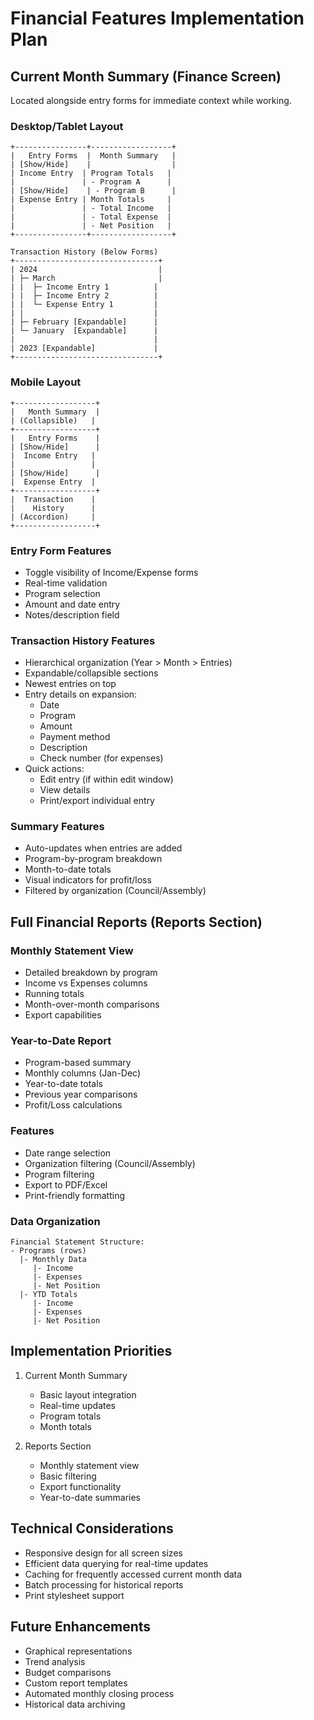 # Financial Features Implementation Plan

## Current Month Summary (Finance Screen)
Located alongside entry forms for immediate context while working.

### Desktop/Tablet Layout
```
+----------------+------------------+
|   Entry Forms  |  Month Summary   |
| [Show/Hide]    |                  |
| Income Entry  | Program Totals   |
|               | - Program A      |
| [Show/Hide]    | - Program B      |
| Expense Entry | Month Totals     |
|               | - Total Income   |
|               | - Total Expense  |
|               | - Net Position   |
+----------------+------------------+

Transaction History (Below Forms)
+--------------------------------+
| 2024                           |
| ├─ March                       |
| |  ├─ Income Entry 1          |
| |  ├─ Income Entry 2          |
| |  └─ Expense Entry 1         |
| |                             |
| ├─ February [Expandable]      |
| └─ January  [Expandable]      |
|                               |
| 2023 [Expandable]             |
+--------------------------------+
```

### Mobile Layout
```
+------------------+
|   Month Summary  |
| (Collapsible)   |
+------------------+
|   Entry Forms    |
| [Show/Hide]      |
|  Income Entry   |
|                 |
| [Show/Hide]      |
|  Expense Entry  |
+------------------+
|  Transaction    |
|    History      |
| (Accordion)     |
+------------------+
```

### Entry Form Features
- Toggle visibility of Income/Expense forms
- Real-time validation
- Program selection
- Amount and date entry
- Notes/description field

### Transaction History Features
- Hierarchical organization (Year > Month > Entries)
- Expandable/collapsible sections
- Newest entries on top
- Entry details on expansion:
  - Date
  - Program
  - Amount
  - Payment method
  - Description
  - Check number (for expenses)
- Quick actions:
  - Edit entry (if within edit window)
  - View details
  - Print/export individual entry

### Summary Features
- Auto-updates when entries are added
- Program-by-program breakdown
- Month-to-date totals
- Visual indicators for profit/loss
- Filtered by organization (Council/Assembly)

## Full Financial Reports (Reports Section)

### Monthly Statement View
- Detailed breakdown by program
- Income vs Expenses columns
- Running totals
- Month-over-month comparisons
- Export capabilities

### Year-to-Date Report
- Program-based summary
- Monthly columns (Jan-Dec)
- Year-to-date totals
- Previous year comparisons
- Profit/Loss calculations

### Features
- Date range selection
- Organization filtering (Council/Assembly)
- Program filtering
- Export to PDF/Excel
- Print-friendly formatting

### Data Organization
```
Financial Statement Structure:
- Programs (rows)
  |- Monthly Data
     |- Income
     |- Expenses
     |- Net Position
  |- YTD Totals
     |- Income
     |- Expenses
     |- Net Position
```

## Implementation Priorities
1. Current Month Summary
   - Basic layout integration
   - Real-time updates
   - Program totals
   - Month totals

2. Reports Section
   - Monthly statement view
   - Basic filtering
   - Export functionality
   - Year-to-date summaries

## Technical Considerations
- Responsive design for all screen sizes
- Efficient data querying for real-time updates
- Caching for frequently accessed current month data
- Batch processing for historical reports
- Print stylesheet support

## Future Enhancements
- Graphical representations
- Trend analysis
- Budget comparisons
- Custom report templates
- Automated monthly closing process
- Historical data archiving 